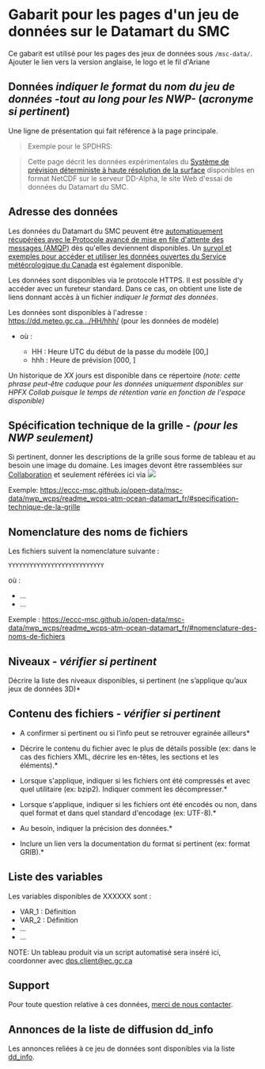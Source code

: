 # Gabarit pour les pages d'un jeu de données sur le Datamart du SMC

Ce gabarit est utilisé pour les pages des jeux de données sous `/msc-data/`. Ajouter le lien vers la version anglaise, le logo et le fil d'Ariane


## Données *indiquer le format* du *nom du jeu de données -tout au long pour les NWP-* (*acronyme si pertinent*)

Une ligne de présentation qui fait référence à la page principale.

> Exemple pour le SPDHRS:

> Cette page décrit les données expérimentales du [Système de prévision déterministe à haute résolution de la surface](https://eccc-msc.github.io/open-data/msc-data/nwp_hrdlps/readme_hrdlps_fr/) disponibles en format NetCDF sur le serveur DD-Alpha, le site Web d'essai de données du Datamart du SMC.

## Adresse des données 

Les données du Datamart du SMC peuvent être [automatiquement récupérées avec le Protocole avancé de mise en file d'attente des messages (AMQP)](../../msc-datamart/amqp_fr.md) dès qu'elles deviennent disponibles. Un [survol et exemples pour accéder et utiliser les données ouvertes du Service météorologique du Canada](../../usage-overview/readme_fr.md) est également disponible.

Les données sont disponibles via le protocole HTTPS. Il est possible d’y accéder avec un fureteur standard. Dans ce cas, on obtient une liste de liens donnant accès à un fichier *indiquer le format des données*.

Les données sont disponibles à l'adresse : https://dd.meteo.gc.ca.../HH/hhh/  (pour les données de modèle)

* où :

    * HH : Heure UTC du début de la passe du modèle [00,]
    * hhh : Heure de prévision [000, ]

Un historique de _XX_ jours est disponible dans ce répertoire _(note: cette phrase peut-être caduque pour les données uniquement dsponibles sur HPFX Collab puisque le temps de rétention varie en fonction de l'espace disponible)_

## Spécification technique de la grille - *(pour les NWP seulement)*

Si pertinent, donner les descriptions de la grille sous forme de tableau et au besoin une image du domaine. Les images devont être rassemblées sur [Collaboration](https://collaboration.cmc.ec.gc.ca/cmc/cmos/public_doc) et seulement référées ici via ![](adresse)

Exemple: https://eccc-msc.github.io/open-data/msc-data/nwp_wcps/readme_wcps-atm-ocean-datamart_fr/#specification-technique-de-la-grille

## Nomenclature des noms de fichiers 

Les fichiers suivent la nomenclature suivante : 

`YYYYYYYYYYYYYYYYYYYYYYYYYYY`

où :

* ...
* ...

Exemple : https://eccc-msc.github.io/open-data/msc-data/nwp_wcps/readme_wcps-atm-ocean-datamart_fr/#nomenclature-des-noms-de-fichiers

## Niveaux  - *vérifier si pertinent*

Décrire la liste des niveaux disponibles, si pertinent (ne s’applique qu’aux jeux de données 3D)*

## Contenu des fichiers - *vérifier si pertinent*
 
* A confirmer si pertinent ou si l’info peut se retrouver egrainée ailleurs*

* Décrire le contenu du fichier avec le plus de détails possible (ex: dans le cas des fichiers XML, décrire les en-têtes, les sections et les éléments).*

* Lorsque s'applique, indiquer si les fichiers ont été compressés et avec quel utilitaire (ex: bzip2). Indiquer comment les décompresser.*

* Lorsque s'applique, indiquer si les fichiers ont été encodés ou non, dans quel format et dans quel standard d'encodage (ex: UTF-8).*

* Au besoin, indiquer la précision des données.*

* Inclure un lien vers la documentation du format si pertinent (ex: format GRIB).*

## Liste des variables

Les variables disponibles de XXXXXX sont :

* VAR_1 : Définition
* VAR_2 : Définition
* ...
* ...

NOTE: Un tableau produit via un script automatisé sera inséré ici, coordonner avec dps.client@ec.gc.ca

## Support

Pour toute question relative à ces données, [merci de nous contacter](https://meteo.gc.ca/mainmenu/contact_us_f.html).

## Annonces de la liste de diffusion dd_info 

Les annonces reliées à ce jeu de données sont disponibles via la liste [dd_info](https://comm.collab.science.gc.ca/mailman3/postorius/lists/dd_info.comm.collab.science.gc.ca/).
